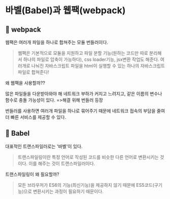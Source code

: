 # 바벨(Babel)과 웹팩(webpack)
## 📌 webpack
웹팩은 여러개 파일을 하나로 합쳐주는 모듈 번들러이다.

>웹팩은 기본적으로 모듈을 지원하고 파일 분할 기능(원하는 코드만 따로 분리해서 하나의 파일로 압축이 가능하다), css loader기능, jsx변환 작업도 해준다.
>여러개로 나눠진 자바스크립트 파일을 html이 실행할 수 있는 하나의 자바스크립트 파일로 합쳐준다!

왜 웹팩을 사용할까??

많은 파일들을 다운받아와야 해 네트워크 부하가 커지고 느려지고,
같은 이름의 변수나 함수로 충돌 가능성이 있다. 
=>해결 위해 번들러 등장

번들러를 사용하면 여러개 파일을 하나로 묶어주기 때문에 네트워크 접속의 부담을 줄여 더 빠른 서비스를 제공할 수 있다.

## 📌 Babel
대표적인 트랜스파일러로는 '바벨'이 있다.

>트랜스파일링이란 특정 언어로 작성된 코드를 비슷한 다른 언어로 변환시키는 것이다. 이를 해주는 것이 트랜스파일러이다.

트랜스파일링이 왜 필요할까?

>모든 브라우저가 ES6의 기능(최신기능)을 제공하지 않기 때문에 ES5코드(구기능)으로 변환시키는 과정이 필요하기 때문이다.